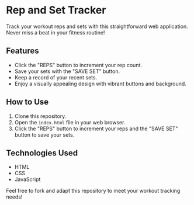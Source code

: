 # Rep and Set Tracker

Track your workout reps and sets with this straightforward web application. Never miss a beat in your fitness routine!

## Features
- Click the "REPS" button to increment your rep count.
- Save your sets with the "SAVE SET" button.
- Keep a record of your recent sets.
- Enjoy a visually appealing design with vibrant buttons and background.

## How to Use
1. Clone this repository.
2. Open the `index.html` file in your web browser.
3. Click the "REPS" button to increment your reps and the "SAVE SET" button to save your sets.

## Technologies Used
- HTML
- CSS
- JavaScript

Feel free to fork and adapt this repository to meet your workout tracking needs!
